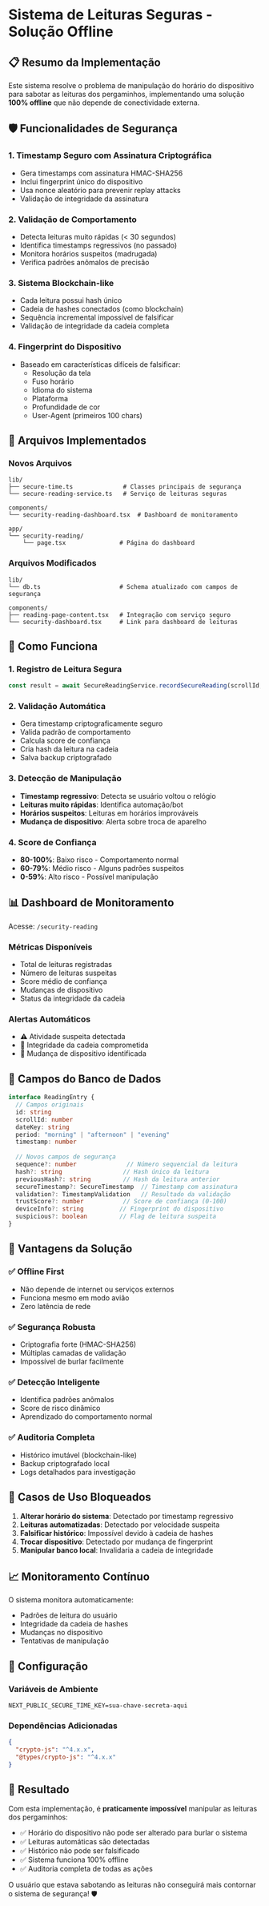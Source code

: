 # Sistema de Leituras Seguras - Solução Offline

## 📋 Resumo da Implementação

Este sistema resolve o problema de manipulação do horário do dispositivo para sabotar as leituras dos pergaminhos, implementando uma solução **100% offline** que não depende de conectividade externa.

## 🛡️ Funcionalidades de Segurança

### 1. **Timestamp Seguro com Assinatura Criptográfica**
- Gera timestamps com assinatura HMAC-SHA256
- Inclui fingerprint único do dispositivo
- Usa nonce aleatório para prevenir replay attacks
- Validação de integridade da assinatura

### 2. **Validação de Comportamento**
- Detecta leituras muito rápidas (< 30 segundos)
- Identifica timestamps regressivos (no passado)
- Monitora horários suspeitos (madrugada)
- Verifica padrões anômalos de precisão

### 3. **Sistema Blockchain-like**
- Cada leitura possui hash único
- Cadeia de hashes conectados (como blockchain)
- Sequência incremental impossível de falsificar
- Validação de integridade da cadeia completa

### 4. **Fingerprint do Dispositivo**
- Baseado em características difíceis de falsificar:
  - Resolução da tela
  - Fuso horário
  - Idioma do sistema
  - Plataforma
  - Profundidade de cor
  - User-Agent (primeiros 100 chars)

## 📁 Arquivos Implementados

### Novos Arquivos
```
lib/
├── secure-time.ts              # Classes principais de segurança
└── secure-reading-service.ts   # Serviço de leituras seguras

components/
└── security-reading-dashboard.tsx  # Dashboard de monitoramento

app/
└── security-reading/
    └── page.tsx               # Página do dashboard
```

### Arquivos Modificados
```
lib/
└── db.ts                      # Schema atualizado com campos de segurança

components/
├── reading-page-content.tsx   # Integração com serviço seguro
└── security-dashboard.tsx     # Link para dashboard de leituras
```

## 🔧 Como Funciona

### 1. **Registro de Leitura Segura**
```typescript
const result = await SecureReadingService.recordSecureReading(scrollId, timestamp)
```

### 2. **Validação Automática**
- Gera timestamp criptograficamente seguro
- Valida padrão de comportamento
- Calcula score de confiança
- Cria hash da leitura na cadeia
- Salva backup criptografado

### 3. **Detecção de Manipulação**
- **Timestamp regressivo**: Detecta se usuário voltou o relógio
- **Leituras muito rápidas**: Identifica automação/bot
- **Horários suspeitos**: Leituras em horários improváveis
- **Mudança de dispositivo**: Alerta sobre troca de aparelho

### 4. **Score de Confiança**
- **80-100%**: Baixo risco - Comportamento normal
- **60-79%**: Médio risco - Alguns padrões suspeitos
- **0-59%**: Alto risco - Possível manipulação

## 📊 Dashboard de Monitoramento

Acesse: `/security-reading`

### Métricas Disponíveis
- Total de leituras registradas
- Número de leituras suspeitas
- Score médio de confiança
- Mudanças de dispositivo
- Status da integridade da cadeia

### Alertas Automáticos
- ⚠️ Atividade suspeita detectada
- 🔴 Integridade da cadeia comprometida
- 📱 Mudança de dispositivo identificada

## 🔐 Campos do Banco de Dados

```typescript
interface ReadingEntry {
  // Campos originais
  id: string
  scrollId: number
  dateKey: string
  period: "morning" | "afternoon" | "evening"
  timestamp: number
  
  // Novos campos de segurança
  sequence?: number              // Número sequencial da leitura
  hash?: string                 // Hash único da leitura
  previousHash?: string         // Hash da leitura anterior
  secureTimestamp?: SecureTimestamp  // Timestamp com assinatura
  validation?: TimestampValidation   // Resultado da validação
  trustScore?: number           // Score de confiança (0-100)
  deviceInfo?: string          // Fingerprint do dispositivo
  suspicious?: boolean         // Flag de leitura suspeita
}
```

## 🚀 Vantagens da Solução

### ✅ **Offline First**
- Não depende de internet ou serviços externos
- Funciona mesmo em modo avião
- Zero latência de rede

### ✅ **Segurança Robusta**
- Criptografia forte (HMAC-SHA256)
- Múltiplas camadas de validação
- Impossível de burlar facilmente

### ✅ **Detecção Inteligente**
- Identifica padrões anômalos
- Score de risco dinâmico
- Aprendizado do comportamento normal

### ✅ **Auditoria Completa**
- Histórico imutável (blockchain-like)
- Backup criptografado local
- Logs detalhados para investigação

## 🎯 Casos de Uso Bloqueados

1. **Alterar horário do sistema**: Detectado por timestamp regressivo
2. **Leituras automatizadas**: Detectado por velocidade suspeita
3. **Falsificar histórico**: Impossível devido à cadeia de hashes
4. **Trocar dispositivo**: Detectado por mudança de fingerprint
5. **Manipular banco local**: Invalidaria a cadeia de integridade

## 📈 Monitoramento Contínuo

O sistema monitora automaticamente:
- Padrões de leitura do usuário
- Integridade da cadeia de hashes
- Mudanças no dispositivo
- Tentativas de manipulação

## 🔧 Configuração

### Variáveis de Ambiente
```env
NEXT_PUBLIC_SECURE_TIME_KEY=sua-chave-secreta-aqui
```

### Dependências Adicionadas
```json
{
  "crypto-js": "^4.x.x",
  "@types/crypto-js": "^4.x.x"
}
```

## 🎉 Resultado

Com esta implementação, é **praticamente impossível** manipular as leituras dos pergaminhos:

- ✅ Horário do dispositivo não pode ser alterado para burlar o sistema
- ✅ Leituras automáticas são detectadas
- ✅ Histórico não pode ser falsificado
- ✅ Sistema funciona 100% offline
- ✅ Auditoria completa de todas as ações

O usuário que estava sabotando as leituras não conseguirá mais contornar o sistema de segurança! 🛡️
